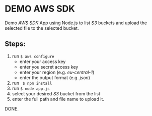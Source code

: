 # DEMO AWS SDK

Demo *AWS SDK* App using Node.js to list *S3* buckets and upload the selected file to the selected bucket.

## Steps:
1. run `$ aws configure`
   - enter your access key
   - enter you secret access key
   - enter your region (e.g. *eu-central-1*)
   - enter the output format (e.g. *json*)
2. run ` $ npm install`
3. run `$ node app.js`
4. select your desired *S3* bucket from the list
5. enter the full path and file name to upload it.

DONE. 